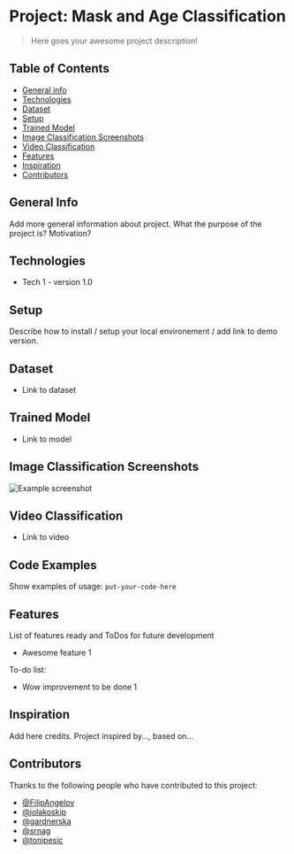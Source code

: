 # Project: Mask and Age Classification 
> Here goes your awesome project description!

## Table of Contents
* [General info](#general-info)
* [Technologies](#technologies)
* [Dataset](#dataset)
* [Setup](#setup)
* [Trained Model](#trained-model) 
* [Image Classification Screenshots](#image-classification-screenshots)
* [Video Classification](#video-classification)
* [Features](#features)
* [Inspiration](#inspiration)
* [Contributors](#contributors)


## General Info
Add more general information about project. What the purpose of the project is? Motivation?

## Technologies
* Tech 1 - version 1.0

## Setup
Describe how to install / setup your local environement / add link to demo version.

## Dataset
* Link to dataset

## Trained Model
* Link to model

## Image Classification Screenshots
![Example screenshot](./img/screenshot.png)

## Video Classification
* Link to video

## Code Examples
Show examples of usage:
`put-your-code-here`

## Features
List of features ready and ToDos for future development
* Awesome feature 1

To-do list:
* Wow improvement to be done 1

## Inspiration
Add here credits. Project inspired by..., based on...

## Contributors

Thanks to the following people who have contributed to this project:

* [@FilipAngelov](https://github.com/FilipAngelov) 
* [@jolakoskip](https://github.com/jolakoskip) 
* [@gardnerska](https://github.com/gardnerska) 
* [@srnag](https://github.com/srnag)
* [@tonipesic](https://github.com/tonipesic)
